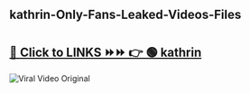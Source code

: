 
 ## kathrin-Only-Fans-Leaked-Videos-Files

# <h2><a href="https://mediaupload.pro?kathrin">🔗 Click to LINKS ⏩⏩ 👉 🟢 kathrin </a></h2>

<a href="https://mediaupload.pro?kathrin" rel="nofollow" data-target="animated-image.originalLink"><img src="https://i.ibb.co.com/xMMVF88/686577567.gif" alt="Viral Video Original" style="max-width: 100%; display: inline-block;" data-target="animated-image.originalImage"></a>